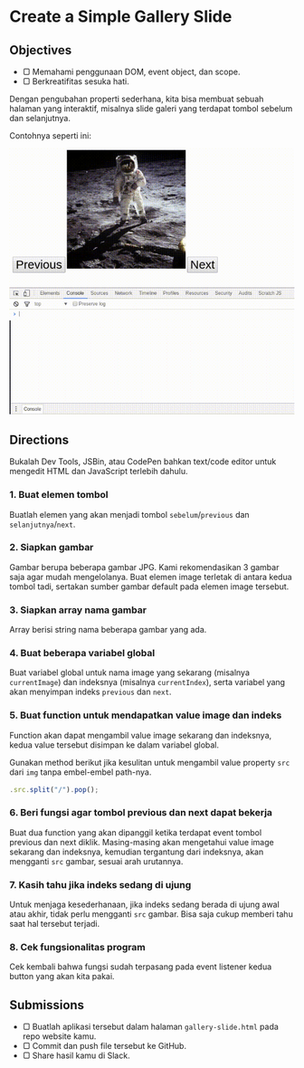 # Create a Simple Gallery Slide

## Objectives

- ▢ Memahami penggunaan DOM, event object, dan scope.
- ▢ Berkreatifitas sesuka hati.

Dengan pengubahan properti sederhana, kita bisa membuat sebuah halaman yang interaktif, misalnya slide galeri yang terdapat tombol sebelum dan selanjutnya.

Contohnya seperti ini:

![Slide Galeri](assets/gallery-slide.gif)

## Directions

Bukalah Dev Tools, JSBin, atau CodePen bahkan text/code editor untuk mengedit HTML dan JavaScript terlebih dahulu.

### 1. Buat elemen tombol

Buatlah elemen yang akan menjadi tombol `sebelum`/`previous` dan `selanjutnya`/`next`.

### 2. Siapkan gambar

Gambar berupa beberapa gambar JPG. Kami rekomendasikan 3 gambar saja agar mudah mengelolanya. Buat elemen image terletak di antara kedua tombol tadi, sertakan sumber gambar default pada elemen image tersebut.

### 3. Siapkan array nama gambar

Array berisi string nama beberapa gambar yang ada.

### 4. Buat beberapa variabel global

Buat variabel global untuk nama image yang sekarang (misalnya `currentImage`) dan indeksnya (misalnya `currentIndex`), serta variabel yang akan menyimpan indeks `previous` dan `next`.

### 5. Buat function untuk mendapatkan value image dan indeks

Function akan dapat mengambil value image sekarang dan indeksnya, kedua value tersebut disimpan ke dalam variabel global.

Gunakan method berikut jika kesulitan untuk mengambil value property `src` dari `img` tanpa embel-embel path-nya.

```javascript
.src.split("/").pop();
```

### 6. Beri fungsi agar tombol previous dan next dapat bekerja

Buat dua function yang akan dipanggil ketika terdapat event tombol previous dan next diklik. Masing-masing akan mengetahui value image sekarang dan indeksnya, kemudian tergantung dari indeksnya, akan mengganti `src` gambar, sesuai arah urutannya.

### 7. Kasih tahu jika indeks sedang di ujung

Untuk menjaga kesederhanaan, jika indeks sedang berada di ujung awal atau akhir, tidak perlu mengganti `src` gambar. Bisa saja cukup memberi tahu saat hal tersebut terjadi.

### 8. Cek fungsionalitas program

Cek kembali bahwa fungsi sudah terpasang pada event listener kedua button yang akan kita pakai.

## Submissions

- ▢ Buatlah aplikasi tersebut dalam halaman `gallery-slide.html` pada repo website kamu.
- ▢ Commit dan push file tersebut ke GitHub.
- ▢ Share hasil kamu di Slack.
